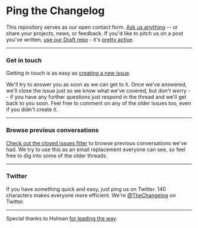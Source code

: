 # Ping the Changelog

This repository serves as our open contact form. [Ask us anything](https://github.com/thechangelog/ping/issues/new) -- or share your projects, news, or feedback. If you'd like to pitch us on a post you've written, [use our Draft repo](https://github.com/thechangelog/draft) - it's [pretty active](https://github.com/thechangelog/draft/graphs/contributors).

---

### Get in touch

Getting in touch is as easy as [creating a new issue](https://github.com/thechangelog/ping/issues/new).

We'll try to answer you as soon as we can get to it. Once we've answered, we'll close the issue just so we know what we've covered, but don't worry -- if you have any further questions just respond in the thread and we'll get back to you soon. Feel free to comment on any of the older issues too, even if you didn't create it.

---

### Browse previous conversations

[Check out the closed issues filter](https://github.com/thechangelog/ping/issues?sort=created&directionÞsc&state=closed&page=1) to browse previous conversations we've had. We try to use this as an email replacement everyone can see, so feel free to dig into some of the older threads.

---

### Twitter

If you have something quick and easy, just ping us on Twitter. 140 characters makes everyone more efficient. We're [@TheChangelog](https://twitter.com/thechangelog) on Twitter.

---

Special thanks to Holman [for leading the way](https://github.com/holman/feedback).
